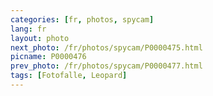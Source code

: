 ```yaml
---
categories: [fr, photos, spycam]
lang: fr
layout: photo
next_photo: /fr/photos/spycam/P0000475.html
picname: P0000476
prev_photo: /fr/photos/spycam/P0000477.html
tags: [Fotofalle, Leopard]
---
```

